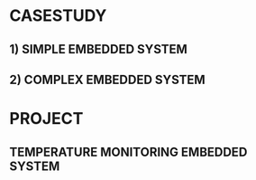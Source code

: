 # CASESTUDY
## 1) SIMPLE EMBEDDED SYSTEM
## 2) COMPLEX EMBEDDED SYSTEM
# PROJECT
## TEMPERATURE MONITORING EMBEDDED SYSTEM
